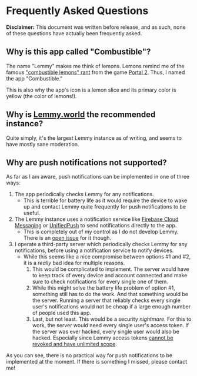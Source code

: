 # Frequently Asked Questions
**Disclaimer:** This document was written before release, and as such, none of these questions have actually been frequently asked.

## Why is this app called "Combustible"?
The name "Lemmy" makes me think of lemons. Lemons remind me of the famous ["combustible lemons" rant](https://www.youtube.com/watch?v=Dt6iTwVIiMM) from the game [Portal 2](https://en.wikipedia.org/wiki/Portal_2?useskin=vector). Thus, I named the app "Combustible."

This is also why the app's icon is a lemon slice and its primary color is yellow (the color of lemons!).

## Why is [Lemmy.world](https://lemmy.world) the recommended instance?
Quite simply, it's the largest Lemmy instance as of writing, and seems to have mostly sane moderation.

## Why are push notifications not supported?
As far as I am aware, push notifications can be implemented in one of three ways:

1. The app periodically checks Lemmy for any notifications.
   - This is terrible for battery life as it would require the device to wake up and contact Lemmy quite frequently for push notifications to be useful.
2. The Lemmy instance uses a notification service like [Firebase Cloud Messaging](https://firebase.google.com/docs/cloud-messaging) or [UnifiedPush](https://unifiedpush.org/) to send notifications directly to the app.
   - This is completely out of my control as I do not develop Lemmy. There is an [open issue](https://github.com/LemmyNet/lemmy/issues/2631) for it though.
3. I operate a third-party server which periodically checks Lemmy for any notifications, before using a notification service to notify devices.
   - While this seems like a nice compromise between options #1 and #2, it is a *really* bad idea for multiple reasons.
     1. This would be complicated to implement. The server would have to keep track of every device and account connected and make sure to check notifications for every single one of them.
     2. While this might solve the battery life problem of option #1, something still has to do the work. And that something would be the server. Running a server that reliably checks every single user's notifications would not be cheap if a large enough number of people used this app.
     3. Last, but not least. This would be a security *nightmare*. For this to work, the server would need every single user's access token. If the server was ever hacked, every single user would also be hacked. Especially since Lemmy access tokens [cannot be revoked and have unlimited scope](https://github.com/LemmyNet/lemmy/issues/3499).

As you can see, there is no practical way for push notifications to be implemented at the moment. If there is something I missed, please contact me!